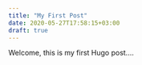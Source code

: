```yaml
---
title: "My First Post"
date: 2020-05-27T17:58:15+03:00
draft: true
---
```


Welcome, this is my first Hugo post....